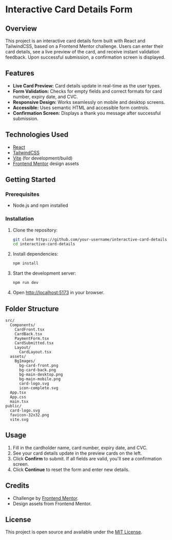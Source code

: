 # Interactive Card Details Form

## Overview

This project is an interactive card details form built with React and TailwindCSS, based on a Frontend Mentor challenge. Users can enter their card details, see a live preview of the card, and receive instant validation feedback. Upon successful submission, a confirmation screen is displayed.

## Features

- **Live Card Preview:** Card details update in real-time as the user types.
- **Form Validation:** Checks for empty fields and correct formats for card number, expiry date, and CVC.
- **Responsive Design:** Works seamlessly on mobile and desktop screens.
- **Accessible:** Uses semantic HTML and accessible form controls.
- **Confirmation Screen:** Displays a thank you message after successful submission.

## Technologies Used

- [React](https://react.dev/)
- [TailwindCSS](https://tailwindcss.com/)
- [Vite](https://vitejs.dev/) (for development/build)
- [Frontend Mentor](https://www.frontendmentor.io/) design assets

## Getting Started

### Prerequisites

- Node.js and npm installed

### Installation

1. Clone the repository:
   ```bash
   git clone https://github.com/your-username/interactive-card-details.git
   cd interactive-card-details
   ```

2. Install dependencies:
   ```bash
   npm install
   ```

3. Start the development server:
   ```bash
   npm run dev
   ```

4. Open [http://localhost:5173](http://localhost:5173) in your browser.

## Folder Structure

```
src/
  Components/
    CardFront.tsx
    CardBack.tsx
    PaymentForm.tsx
    CardSubmitted.tsx
    Layout/
      CardLayout.tsx
  assets/
    BgImages/
      bg-card-front.png
      bg-card-back.png
      bg-main-desktop.png
      bg-main-mobile.png
      card-logo.svg
      icon-complete.svg
  App.tsx
  App.css
  main.tsx
public/
  card-logo.svg
  favicon-32x32.png
  vite.svg
```

## Usage

1. Fill in the cardholder name, card number, expiry date, and CVC.
2. See your card details update in the preview cards on the left.
3. Click **Confirm** to submit. If all fields are valid, you'll see a confirmation screen.
4. Click **Continue** to reset the form and enter new details.

## Credits

- Challenge by [Frontend Mentor](https://www.frontendmentor.io/challenges/interactive-card-details-form-UYPaTd6UX).
- Design assets from Frontend Mentor.

## License

This project is open source and available under the [MIT License](LICENSE).